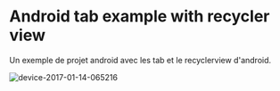 # Android tab example with recycler view
Un exemple de projet android avec les tab et le recyclerview d'android.

![device-2017-01-14-065216](https://cloud.githubusercontent.com/assets/25131434/21961738/70baa2f2-db12-11e6-9f4b-1388da73acfb.png)
